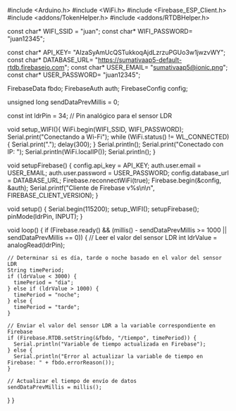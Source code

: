 #include <Arduino.h>
#include <WiFi.h>
#include <Firebase_ESP_Client.h>
#include <addons/TokenHelper.h>
#include <addons/RTDBHelper.h>

const char* WIFI_SSID = "juan";
const char* WIFI_PASSWORD= "juan12345";

const char* API_KEY= "AIzaSyAmUcQSTukkoqAjdLzrzuPGUo3w1jwzvWY";
const char* DATABASE_URL= "https://sumativaap5-default-rtdb.firebaseio.com";
const char* USER_EMAIL= "sumativaap5@ionic.png";
const char* USER_PASSWORD= "juan12345";

FirebaseData fbdo;
FirebaseAuth auth;
FirebaseConfig config;

unsigned long sendDataPrevMillis = 0;

const int ldrPin = 34; // Pin analógico para el sensor LDR

void setup_WIFI(){
  WiFi.begin(WIFI_SSID, WIFI_PASSWORD);
  Serial.print("Conectando a Wi-Fi");
  while (WiFi.status() != WL_CONNECTED) {
    Serial.print(".");
    delay(300);
  }
  Serial.println();
  Serial.print("Conectado con IP: ");
  Serial.println(WiFi.localIP());
  Serial.println();
}

void setupFirebase() {
  config.api_key = API_KEY;
  auth.user.email = USER_EMAIL;
  auth.user.password = USER_PASSWORD;
  config.database_url = DATABASE_URL;
  Firebase.reconnectWiFi(true);
  Firebase.begin(&config, &auth);
  Serial.printf("Cliente de Firebase v%s\n\n", FIREBASE_CLIENT_VERSION);
}

void setup() {
  Serial.begin(115200);
  setup_WIFI();
  setupFirebase();
  pinMode(ldrPin, INPUT);
}

void loop() {
  if (Firebase.ready() && (millis() - sendDataPrevMillis >= 1000 || sendDataPrevMillis == 0)) {
    // Leer el valor del sensor LDR
    int ldrValue = analogRead(ldrPin);
    
    // Determinar si es día, tarde o noche basado en el valor del sensor LDR
    String timePeriod;
    if (ldrValue < 3000) {
      timePeriod = "dia";
    } else if (ldrValue > 1000) {
      timePeriod = "noche";
    } else {
      timePeriod = "tarde";
    }

    // Enviar el valor del sensor LDR a la variable correspondiente en Firebase
    if (Firebase.RTDB.setString(&fbdo, "/tiempo", timePeriod)) {
      Serial.println("Variable de tiempo actualizada en Firebase");
    } else {
      Serial.println("Error al actualizar la variable de tiempo en Firebase: " + fbdo.errorReason());
    }

    // Actualizar el tiempo de envío de datos
    sendDataPrevMillis = millis();
  }
}
